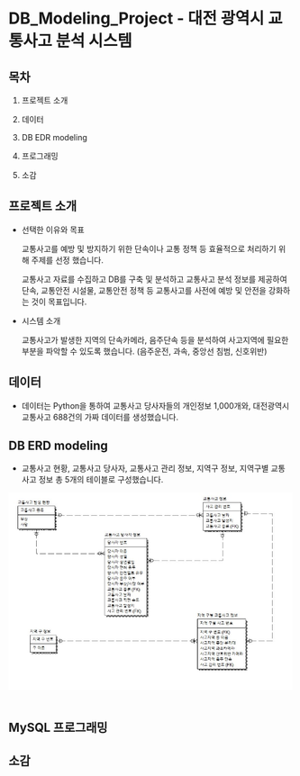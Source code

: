 # DB_Modeling_Project - 대전 광역시 교통사고 분석 시스템

## 목차

1. 프로젝트 소개

2. 데이터

3. DB EDR modeling

4. 프로그래밍

5. 소감

## 프로젝트 소개

- 선택한 이유와 목표
    
    교통사고를 예방 및 방지하기 위한 단속이나 교통 정책 등 효율적으로 처리하기 위해 주제를 선정 했습니다.

    교통사고 자료를 수집하고 DB를 구축 및 분석하고 교통사고 분석 정보를 제공하여 단속, 교통안전 시설물, 교통안전 정책 등 교통사고를 사전에 예방 및 안전을 강화하는 것이 목표입니다.

- 시스템 소개

    교통사고가 발생한 지역의 단속카메라, 음주단속 등을 분석하여 사고지역에 필요한 부분을 파악할 수 있도록 했습니다.
    (음주운전, 과속, 중앙선 침범, 신호위반)

## 데이터

- 데이터는 Python을 통하여 교통사고 당사자들의 개인정보 1,000개와, 대전광역시 교통사고 688건의 가짜 데이터를 생성했습니다.

## DB ERD modeling

- 교통사고 현황, 교통사고 당사자, 교통사고 관리 정보, 지역구 정보, 지역구별 교통사고 정보
총 5개의 테이블로 구성했습니다.

<div align = center>
<img src="DB_modeling/image/DB_TABLE_modeling.jpg" width="650">
</div>
<br>

## MySQL 프로그래밍


## 소감


    
    


        


